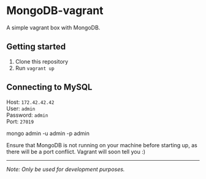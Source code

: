 # MongoDB-vagrant
A simple vagrant box with MongoDB.

## Getting started
1. Clone this repository
2. Run `vagrant up`

## Connecting to MySQL
Host: `172.42.42.42`  
User: `admin`  
Password: `admin`  
Port: `27019`

mongo admin -u admin -p admin

Ensure that MongoDB is not running on your machine before starting up, as there will be a port conflict. Vagrant will soon tell you :)

---
_Note: Only be used for development purposes._



